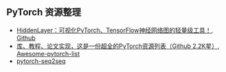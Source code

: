 ## PyTorch 资源整理

* [HiddenLayer：可视化PyTorch、TensorFlow神经网络图的轻量级工具！](https://mp.weixin.qq.com/s/qT8EhRuVn83OFpy94Ywqiw), [Github](https://github.com/waleedka/hiddenlayer)
* [库、教程、论文实现，这是一份超全的PyTorch资源列表（Github 2.2K星）](https://www.jiqizhixin.com/articles/102101), [Awesome-pytorch-list](https://github.com/bharathgs/Awesome-pytorch-list)
* [pytorch-seq2seq](https://github.com/IBM/pytorch-seq2seq)